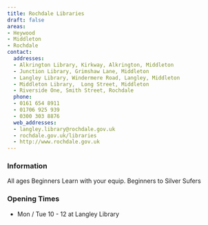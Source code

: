 ```yaml
---
title: Rochdale Libraries
draft: false
areas:
- Heywood
- Middleton
- Rochdale
contact:
  addresses:
  - Alkrington Library, Kirkway, Alkrington, Middleton
  - Junction Library, Grimshaw Lane, Middleton
  - Langley Library, Windermere Road, Langley, Middleton
  - Middleton Library,  Long Street, Middleton
  - Riverside One, Smith Street, Rochdale
  phone:
  - 0161 654 8911
  - 01706 925 939
  - 0300 303 8876
  web_addresses:
  - langley.library@rochdale.gov.uk
  - rochdale.gov.uk/libraries
  - http://www.rochdale.gov.uk
---
```


### Information
All ages
Beginners
Learn with your equip. Beginners to Silver Sufers

### Opening Times
* Mon / Tue 10 - 12 at Langley Library

